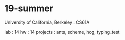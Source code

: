 # 19-summer
University of California, Berkeley : CS61A

lab : 14
hw : 14
projects : ants, scheme, hog, typing_test
